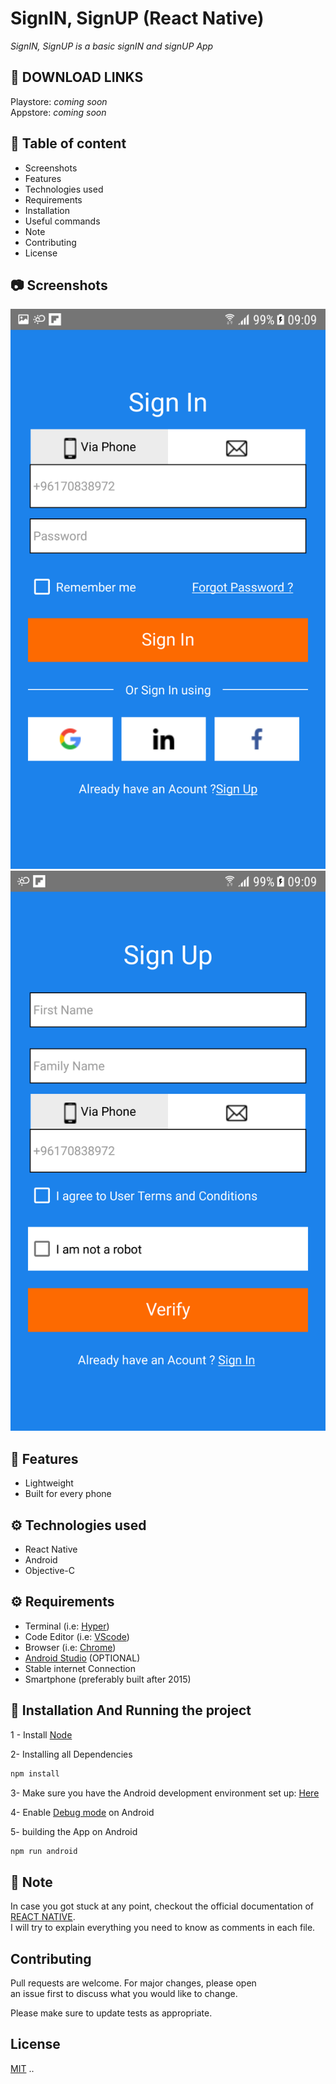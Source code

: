 # SignIN, SignUP (React Native)

_SignIN, SignUP is a basic signIN and signUP App_

## 📱 DOWNLOAD LINKS

Playstore: _coming soon_  
Appstore: _coming soon_

## 📖 Table of content

- Screenshots
- Features
- Technologies used
- Requirements
- Installation
- Useful commands
- Note
- Contributing
- License

## 📷 Screenshots

![screenshot |720x1280 ](screenshots/signIN.png)
![screenshot | 720x1280](screenshots/signUP.png)

## 🎉 Features

- Lightweight
- Built for every phone

## ⚙️ Technologies used

- React Native
- Android
- Objective-C

## ⚙️ Requirements

- Terminal (i.e: [Hyper](https://hyper.is/))
- Code Editor (i.e: [VScode](https://code.visualstudio.com/download))
- Browser (i.e: [Chrome](https://www.google.com/chrome/))
- [Android Studio](https://developer.android.com/studio) (OPTIONAL)
- Stable internet Connection
- Smartphone (preferably built after 2015)

## 📌 Installation And Running the project

1 - Install [Node](https://nodejs.org/en/)

2- Installing all Dependencies

```bash
npm install
```

3- Make sure you have the Android development environment set up: [Here](https://reactnative.dev/docs/environment-setup)

4- Enable [Debug mode](https://developer.android.com/studio/debug/dev-options#:~:text=To%20enable%20USB%20debugging%2C%20toggle,Android%208.0.) on Android

5- building the App on Android

```bash
npm run android
```

## 📍 Note

In case you got stuck at any point, checkout the official
documentation of [REACT NATIVE](https://reactnative.dev/).  
I will try to explain everything you need to know as comments in each file.

## Contributing

Pull requests are welcome. For major changes, please open  
 an issue first to discuss what you would like to change.

Please make sure to update tests as appropriate.

## License

[MIT](https://choosealicense.com/licenses/mit/)
..